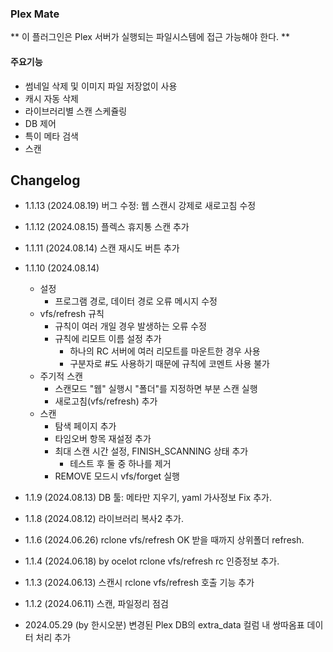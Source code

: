 ### Plex Mate

** 이 플러그인은 Plex 서버가 실행되는 파일시스템에 접근 가능해야 한다. **

#### 주요기능

  * 썸네일 삭제 및 이미지 파일 저장없이 사용
  * 캐시 자동 삭제
  * 라이브러리별 스캔 스케쥴링
  * DB 제어
  * 특이 메타 검색
  * 스캔

## Changelog
- 1.1.13 (2024.08.19)
  버그 수정: 웹 스캔시 강제로 새로고침 수정
- 1.1.12 (2024.08.15)
  플렉스 휴지통 스캔 추가
- 1.1.11 (2024.08.14)
  스캔 재시도 버튼 추가
- 1.1.10 (2024.08.14)
  - 설정
    - 프로그램 경로, 데이터 경로 오류 메시지 수정
  - vfs/refresh 규칙
    - 규칙이 여러 개일 경우 발생하는 오류 수정
    - 규칙에 리모트 이름 설정 추가
      - 하나의 RC 서버에 여러 리모트를 마운트한 경우 사용
      - 구분자로 #도 사용하기 때문에 규칙에 코멘트 사용 불가
  - 주기적 스캔
    - 스캔모드 "웹" 실행시 "폴더"를 지정하면 부분 스캔 실행
    - 새로고침(vfs/refresh) 추가
  - 스캔
    - 탐색 페이지 추가
    - 타임오버 항목 재설정 추가
    - 최대 스캔 시간 설정, FINISH_SCANNING 상태 추가
      - 테스트 후 둘 중 하나를 제거
    - REMOVE 모드시 vfs/forget 실행

- 1.1.9 (2024.08.13)
  DB 툴: 메타만 지우기, yaml 가사정보 Fix 추가.

- 1.1.8 (2024.08.12)
  라이브러리 복사2 추가.

- 1.1.6 (2024.06.26)
  rclone vfs/refresh OK 받을 때까지 상위폴더 refresh.

- 1.1.4 (2024.06.18) by ocelot
  rclone vfs/refresh rc 인증정보 추가.

- 1.1.3 (2024.06.13)
  스캔시 rclone vfs/refresh 호출 기능 추가

- 1.1.2 (2024.06.11)
  스캔, 파일정리 점검

- 2024.05.29 (by 한시오분)
  변경된 Plex DB의 extra_data 컬럼 내 쌍따옴표 데이터 처리 추가